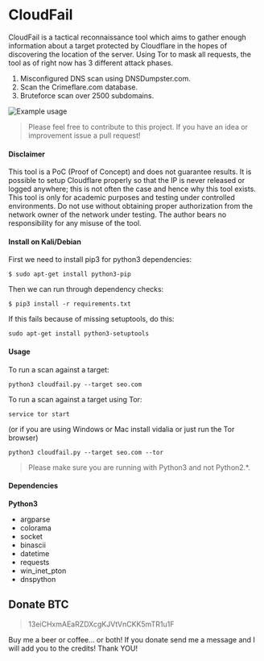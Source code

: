 # CloudFail

CloudFail is a tactical reconnaissance tool which aims to gather enough information about a target protected by Cloudflare in the hopes of discovering the location of the server. Using Tor to mask all requests, the tool as of right now has 3 different attack phases.

1. Misconfigured DNS scan using DNSDumpster.com.
2. Scan the Crimeflare.com database.
3. Bruteforce scan over 2500 subdomains.

![Example usage](http://puu.sh/pq7vH/62d56aa41f.png "Example usage")

> Please feel free to contribute to this project. If you have an idea or improvement issue a pull request!

#### Disclaimer
This tool is a PoC (Proof of Concept) and does not guarantee results.  It is possible to setup Cloudflare properly so that the IP is never released or logged anywhere; this is not often the case and hence why this tool exists.
This tool is only for academic purposes and testing  under controlled environments. Do not use without obtaining proper authorization
from the network owner of the network under testing.
The author bears no responsibility for any misuse of the tool.

#### Install on Kali/Debian

First we need to install pip3 for python3 dependencies:

```$ sudo apt-get install python3-pip```

Then we can run through dependency checks:

```$ pip3 install -r requirements.txt```

If this fails because of missing setuptools, do this:

```sudo apt-get install python3-setuptools```

#### Usage

To run a scan against a target:

```python3 cloudfail.py --target seo.com```

To run a scan against a target using Tor:

```service tor start```

(or if you are using Windows or Mac install vidalia or just run the Tor browser)

```python3 cloudfail.py --target seo.com --tor```

> Please make sure you are running with Python3 and not Python2.*.


#### Dependencies
**Python3**
* argparse
* colorama
* socket
* binascii
* datetime
* requests
* win_inet_pton
* dnspython

## Donate BTC
> 13eiCHxmAEaRZDXcgKJVtVnCKK5mTR1u1F

Buy me a beer or coffee... or both! 
If you donate send me a message and I will add you to the credits!
Thank YOU!
